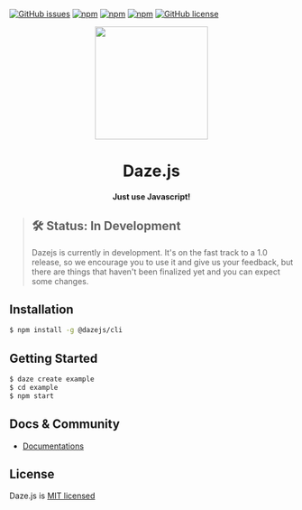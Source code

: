 
[![GitHub issues](https://img.shields.io/github/issues/dazejs/daze.svg)](https://github.com/dazejs/daze/issues)
[![npm](https://img.shields.io/npm/v/@dazejs/framework.svg)](https://www.npmjs.com/package/@dazejs/framework)
[![npm](https://img.shields.io/npm/dm/@dazejs/framework.svg)](https://www.npmjs.com/package/@dazejs/framework)
[![npm](https://travis-ci.com/dazejs/framework.svg?branch=master)](https://www.npmjs.com/package/dazejs)
[![GitHub license](https://img.shields.io/github/license/dazejs/daze.svg)](https://github.com/dazejs/daze/blob/master/LICENSE)


<div align="center">
  <a href="https://github.com/dazejs/daze">
    <img width="200" heigth="200" src="https://github.com/dazejs/daze/blob/master/logo.png">
  </a>  
  <h1>Daze.js</h1>
  <h4>Just use Javascript!</h4>
</div>


> ## 🛠 Status: In Development
> Dazejs is currently in development. It's on the fast track to a 1.0 release, so we encourage you to use it and give us your feedback, but there are things that haven't been finalized yet and you can expect some changes.

## Installation

```bash
$ npm install -g @dazejs/cli
```

## Getting Started

```bash
$ daze create example
$ cd example
$ npm start
```

## Docs & Community

- [Documentations](https://dazejs.org/)

## License

Daze.js is [MIT licensed](https://github.com/dazejs/daze/blob/master/LICENSE)

